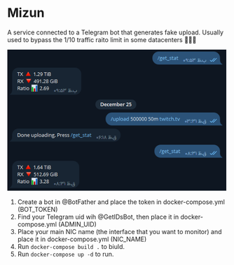 # Mizun
A service connected to a Telegram bot that generates fake upload. Usually used to bypass the 1/10 traffic raito limit in some datacenters 🤷🏻‍♂️

<div align="left">
  <p> <img src="bot.png?raw=true "bot"" width="500"> </p>  
</div>

1. Create a bot in @BotFather and place the token in docker-compose.yml (BOT_TOKEN)
2. Find your Telegram uid wih @GetIDsBot, then place it in docker-compose.yml (ADMIN_UID)
3. Place your main NIC name (the interface that you want to monitor) and place it in docker-compose.yml (NIC_NAME)
4. Run ```docker-compose build .``` to biuld.
5. Run ```docker-compose up -d``` to run.
